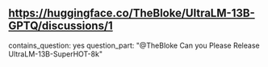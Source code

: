 ## https://huggingface.co/TheBloke/UltraLM-13B-GPTQ/discussions/1

contains_question: yes
question_part: "@TheBloke  Can you Please Release UltraLM-13B-SuperHOT-8k"